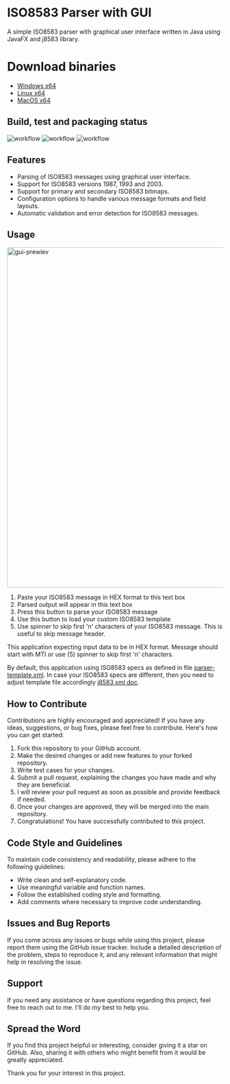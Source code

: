 # ISO8583 Parser with GUI

A simple ISO8583 parser with graphical user interface written in Java using JavaFX and j8583 library.

# Download binaries

- [Windows x64](https://github.com/huckor/iso8583parser/releases/download/1.0.0/IsoParser-Win_x64.zip)
- [Linux x64](https://github.com/huckor/iso8583parser/releases/download/1.0.0/IsoParser-Linux_x64.zip)
- [MacOS x64](https://github.com/huckor/iso8583parser/releases/download/1.0.0/IsoParser-MacOS_x64.zip)

## Build, test and packaging status
![workflow](https://github.com/huckor/iso8583parser/actions/workflows/build-linux.yml/badge.svg)
![workflow](https://github.com/huckor/iso8583parser/actions/workflows/build-mac.yml/badge.svg)
![workflow](https://github.com/huckor/iso8583parser/actions/workflows/build-win.yml/badge.svg)

## Features

- Parsing of ISO8583 messages using graphical user interface.
- Support for ISO8583 versions 1987, 1993 and 2003.
- Support for primary and secondary ISO8583 bitmaps.
- Configuration options to handle various message formats and field layouts.
- Automatic validation and error detection for ISO8583 messages.

## Usage

<img width="793" alt="gui-prewiev" src="https://github.com/huckor/iso8583parser/assets/20068605/1a8c8899-7815-48ed-87e0-9efff901c90c">

1. Paste your ISO8583 message in HEX format to this text box
2. Parsed output will appear in this text box
3. Press this button to parse your ISO8583 message
4. Use this button to load your custom ISO8583 template
5. Use spinner to skip first 'n' characters of your ISO8583 message. This is useful to skip message header.

This application expecting input data to be in HEX format. Message should start with MTI or use (5) spinner to skip first 'n' characters.

By default, this application using ISO8583 specs as defined in file [parser-template.xml](src/main/resources/com/huckor/isoparser/parser-template.xml).
In case your ISO8583 specs are different, then you need to adjust template file accordingly [j8583 xml doc](https://j8583.sourceforge.net/xmlconf.html).

## How to Contribute

Contributions are highly encouraged and appreciated! If you have any ideas, suggestions, or bug fixes, please feel free to contribute. Here's how you can get started:

1. Fork this repository to your GitHub account.
2. Make the desired changes or add new features to your forked repository.
3. Write test cases for your changes.
4. Submit a pull request, explaining the changes you have made and why they are beneficial.
5. I will review your pull request as soon as possible and provide feedback if needed.
6. Once your changes are approved, they will be merged into the main repository.
7. Congratulations! You have successfully contributed to this project.

## Code Style and Guidelines

To maintain code consistency and readability, please adhere to the following guidelines:

- Write clean and self-explanatory code.
- Use meaningful variable and function names.
- Follow the established coding style and formatting.
- Add comments where necessary to improve code understanding.

## Issues and Bug Reports

If you come across any issues or bugs while using this project, please report them using the GitHub issue tracker. Include a detailed description of the problem, steps to reproduce it, and any relevant information that might help in resolving the issue.

## Support

If you need any assistance or have questions regarding this project, feel free to reach out to me. I'll do my best to help you.

## Spread the Word

If you find this project helpful or interesting, consider giving it a star on GitHub. Also, sharing it with others who might benefit from it would be greatly appreciated.

Thank you for your interest in this project.